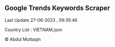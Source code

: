 

## Google Trends Keywords Scraper 
 
Last Update 27-06-2023 , 09:35:46

Country List :
VIETNAM.json



© Abdul Muttaqin 
